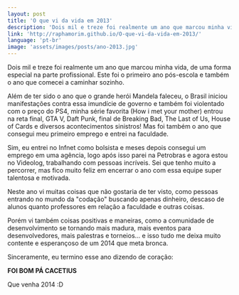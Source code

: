```yaml
---
layout: post
title: 'O que vi da vida em 2013'
description: 'Dois mil e treze foi realmente um ano que marcou minha vida, de uma forma especial na parte profissional...'
link: 'http://raphamorim.github.io/O-que-vi-da-vida-em-2013/'
language: 'pt-br'
image: 'assets/images/posts/ano-2013.jpg'
---
```


Dois mil e treze foi realmente um ano que marcou minha vida, de uma forma especial na parte profissional. Este foi o primeiro ano pós-escola e também o ano que comecei a caminhar sozinho.

<!-- more -->

Além de ter sido o ano que o grande herói Mandela faleceu, o Brasil iniciou manifestações contra essa imundície de governo e também foi violentado com o preço do PS4, minha série favorita (How i met your mother) entrou na reta final, GTA V, Daft Punk, final de Breaking Bad, The Last of Us, House of Cards e diversos acontecimentos sinistros! Mas foi também o ano que consegui meu primeiro emprego e entrei na faculdade.

Sim, eu entrei no Infnet como bolsista e meses depois consegui um emprego em uma agência, logo após isso parei na Petrobras e agora estou no Videolog, trabalhando com pessoas incríveis. Sei que tenho muito a percorrer, mas fico muito feliz em encerrar o ano com essa equipe super talentosa e motivada.

Neste ano vi muitas coisas que não gostaria de ter visto, como pessoas entrando no mundo da "codação" buscando apenas dinheiro, descaso de alunos quanto professores em relação a faculdade e outras coisas.

Porém vi também coisas positivas e maneiras, como a comunidade de desenvolvimento se tornando mais madura, mais eventos para desenvolvedores, mais palestras e torneios... e isso tudo me deixa muito contente e esperançoso de um 2014 que meta bronca.

Sinceramente, eu termino esse ano dizendo de coração:

**FOI BOM PÁ CACETIUS**

Que venha 2014 :D
